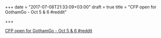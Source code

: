 +++
date = "2017-07-08T21:33:09+03:00"
draft = true
title = "CFP open for GothamGo - Oct 5 &amp; 6  #reddit"

+++

<p><a href="https://t.co/ymGNsH1lni">CFP open for GothamGo - Oct 5 &amp; 6  #reddit</a></p>